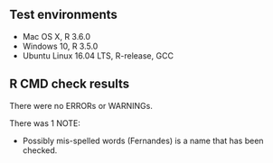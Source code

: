 ## Test environments
* Mac OS X, R 3.6.0
* Windows 10, R 3.5.0
* Ubuntu Linux 16.04 LTS, R-release, GCC

## R CMD check results
There were no ERRORs or WARNINGs. 

There was 1 NOTE:

* Possibly mis-spelled words (Fernandes) is a name that has been checked.


